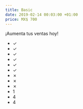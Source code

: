 ```yaml
---
title: Basic
date: 2019-02-14 00:03:00 +01:00
price: MX$ 700
---
```


¡Aumenta tus ventas hoy!
* ✓
* ✓
* ✓
* ✓
* ✓
* ✓
* ✗
* ✗
* ✗
* 1
* 4
* 4
